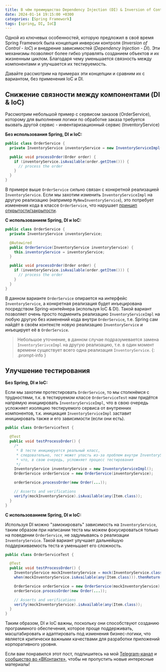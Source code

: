 ```yaml
---
title: В чём преимущество Dependency Injection (DI) & Inversion of Control (IoC) в Spring
date: 2024-01-14 19:15:00 +0300
categories: [Spring Framework]
tags: [spring, DI, IoC]
---
```


Одной из ключевых особенностей, которую предложил в своё время Spring Framework была концепция инверсии контроля
(_Inversion of Control - IoC_) и внедрение зависимостей (_Dependency Injection - DI_). Эти механизмы позволяют более
гибко управлять созданием объектов и их жизненным циклом. Благодаря чему уменьшается связность между компонентами и
улучшается их тестируемость.

Давайте рассмотрим на примерах эти концепции и сравним их с вариантом, без применения IoC и DI.

## Снижение связности между компонентами (DI & IoC)

Рассмотрим небольшой пример с сервисом заказов (OrderService), которому для выполнения логики по обработке заказа
требуется вызвать другой сервис - инвентаризационный сервис (InventoryService)

**Без использования Spring, DI и IoC:**

```java
public class OrderService {
  private InventoryService inventoryService = new InventoryServiceImpl();

  public void processOrder(Order order) {
    if (inventoryService.isAvailable(order.getItem())) {
      // process the order
    }
  }
}
```

В примере выше `OrderService` сильно связан с конкретной реализацией `InventoryService`. Если мы захотим
изменить `InventoryServiceImpl` на другую реализацию (например `MyNewInventoryService`), это потребует изменения кода в
классе `OrderService`, что
нарушает [принцип открытости/закрытости](https://ru.wikipedia.org/wiki/%D0%9F%D1%80%D0%B8%D0%BD%D1%86%D0%B8%D0%BF_%D0%BE%D1%82%D0%BA%D1%80%D1%8B%D1%82%D0%BE%D1%81%D1%82%D0%B8/%D0%B7%D0%B0%D0%BA%D1%80%D1%8B%D1%82%D0%BE%D1%81%D1%82%D0%B8).

**С использованием Spring, DI и IoC:**

```java
public class OrderService {
  private InventoryService inventoryService;

  @Autowired
  public OrderService(InventoryService inventoryService) {
    this.inventoryService = inventoryService;
  }

  public void processOrder(Order order) {
    if (inventoryService.isAvailable(order.getItem())) {
      // process the order
    }
  }
}
```

В данном варианте `OrderService` опирается на интерфейс `InventoryService`, а конкретная реализация будет инъецирована
посредством Spring-контейнера (используя IoC & DI). Такой вариант позволяет очень просто подменить
реализацию `InventoryServiceImpl` на любую другую без изменений кода внутри `OrderService`, т.е. Spring сам найдёт в
своём контексте новую реализацию `InventoryService` и инъецирует её в `OrderService`.

> Небольшое уточнение, в данном случае подразумевается замена `InventorySerivceImpl` на другую реализацию, т.е. в один
> момент времени существует всего одна реализация `InventoryService`.
> {: .prompt-info }

## Улучшение тестирования

**Без Spring, DI и IoC:**

Если мы захотим протестировать `OrderService`, то мы столкнёмся с трудностями, т.к. в тестируемом
классе `OrderServiceTest` нам придётся напрямую инициировать `InventoryServiceImpl`, что в свою очередь усложняет
изоляцию тестируемого сервиса от внутренних компонентов, т.к. инициация `InventoryServiceImpl` заставит инициировать
также и его зависимости (если они есть).

```java
public class OrderServiceTest {

  @Test
  public void testProcessOrder() {
    /*
     * В тесте инициируется реальный класс,
     * следовательно, тест может упасть из-за проблем внутри InventoryServiceImpl,
     * что, в свою очередь, усложняет процесс тестирования
     */
    InventoryService inventoryService = new InventoryServiceImpl();
    OrderService orderService = new OrderService(inventoryService);

    orderService.processOrder(new Order(...));

    // Asserts and verifications
    verify(mockInventoryService).isAvailable(any(Item.class));
  }
}
```

**С использованием Spring, DI и IoC:**

Используя DI можно "замокировать" зависимость на `InventoryService`, таким образом при написании теста мы можем
фокусироваться только на поведении `OrderService`, не задумываясь о реализации `InventoryService`.
Такой вариант улучшает дальнейшую поддерживаемость теста и уменьшает его сложность.

```java
public class OrderServiceTest {

  @Test
  public void testProcessOrder() {
    InventoryService mockInventoryService = mock(InventoryService.class);
    when(mockInventoryService.isAvailable(any(Item.class))).thenReturn(true);

    OrderService orderService = new OrderService(mockInventoryService);
    orderService.processOrder(new Order(...));

    // Asserts and verifications
    verify(mockInventoryService).isAvailable(any(Item.class));
  }
}
```

Таким образом, DI и IoC важны, поскольку они способствуют созданию программного обеспечения, которое проще поддерживать,
масштабировать и адаптировать под изменения бизнес-логики, что является критически важными качествами для разработки
приложений корпоративного уровня.

Если вам понравился этот пост, подпишитесь на мой [Telegram-канал](https://t.me/nizeBlog) и [сообщество во «ВКонтакте»](https://vk.com/nizecommunity), чтобы не пропустить новые интересные материалы!

